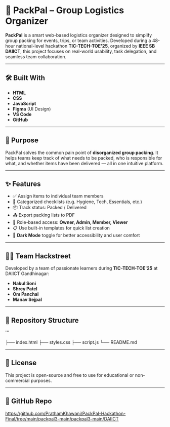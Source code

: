 # 🚀 PackPal – Group Logistics Organizer

**PackPal** is a smart web-based logistics organizer designed to simplify group packing for events, trips, or team activities. Developed during a 48-hour national-level hackathon **TIC-TECH-TOE'25**, organized by **IEEE SB DAIICT**, this project focuses on real-world usability, task delegation, and seamless team collaboration.

---

## 🛠 Built With

- **HTML**
- **CSS**
- **JavaScript**
- **Figma** (UI Design)
- **VS Code**
- **GitHub**

---

## 🎯 Purpose

PackPal solves the common pain point of **disorganized group packing**. It helps teams keep track of what needs to be packed, who is responsible for what, and whether items have been delivered — all in one intuitive platform.

---

## ✨ Features

- ✅ Assign items to individual team members
- 📂 Categorized checklists (e.g. Hygiene, Tech, Essentials, etc.)
- 📦 Track status: Packed / Delivered
- 📤 Export packing lists to PDF
- 👥 Role-based access: **Owner, Admin, Member, Viewer**
- 📋 Use built-in templates for quick list creation
- 🌙 **Dark Mode** toggle for better accessibility and user comfort

---

## 👨‍💻 Team Hackstreet

Developed by a team of passionate learners during **TIC-TECH-TOE'25** at DAIICT Gandhinagar:

- **Nakul Soni**
- **Shrey Patel**
- **Om Panchal**
- **Manav Sejpal**

---

## 📂 Repository Structure

'''

├── index.html
├── styles.css
├── script.js
└── README.md

---

## 📄 License

This project is open-source and free to use for educational or non-commercial purposes.

---

## 🔗 GitHub Repo

https://github.com/PrathamKhawani/PackPal-Hackathon-Final/tree/main/packpal3-main/packpal3-main/DAIICT
